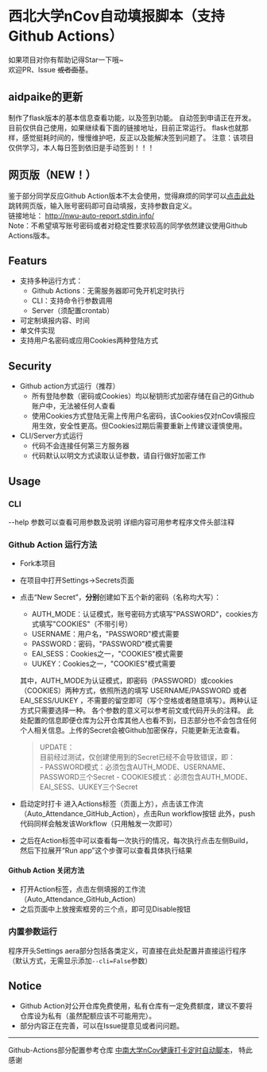 # 西北大学nCov自动填报脚本（支持Github Actions）



如果项目对你有帮助记得Star一下哦~  
欢迎PR、Issue ~~或者面基~~。

## aidpaike的更新
制作了flask版本的基本信息查看功能，以及签到功能。
自动签到申请正在开发。 目前仅供自己使用，如果继续看下面的链接地址，目前正常运行。
flask也就那样，感觉挺耗时间的，慢慢维护吧，反正以及能解决签到问题了。
注意：该项目仅供学习，本人每日签到依旧是手动签到！！！

## 网页版（NEW！）
鉴于部分同学反应Github Action版本不太会使用，觉得麻烦的同学可以[点击此处](http://nwu-auto-report.stdin.info/)跳转网页版，输入账号密码即可自动填报，支持参数自定义。  
链接地址： http://nwu-auto-report.stdin.info/  
Note：不希望填写账号密码或者对稳定性要求较高的同学依然建议使用Github Actions版本。

## Featurs
- 支持多种运行方式：
    - Github Actions：无需服务器即可免开机定时执行
    - CLI：支持命令行参数调用
    - Server（须配置crontab）
- 可定制填报内容、时间
- 单文件实现
- 支持用户名密码或应用Cookies两种登陆方式

## Security
- Github action方式运行（推荐）
    - 所有登陆参数（密码或Cookies）均以秘钥形式加密存储在自己的Github账户中，无法被任何人查看
    - 使用Cookies方式登陆无需上传用户名密码，该Cookies仅对nCov填报应用生效，安全性更高。但Cookies过期后需要重新上传建议谨慎使用。
- CLI/Server方式运行
    - 代码不会连接任何第三方服务器
    - 代码默认以明文方式读取认证参数，请自行做好加密工作

## Usage

### CLI
--help 参数可以查看可用参数及说明
详细内容可用参考程序文件头部注释

### Github Action 运行方法
- Fork本项目
- 在项目中打开Settings->Secrets页面
- 点击“New Secret”，**分别**创建如下五个新的密码（名称均大写）：
    - AUTH_MODE：认证模式，账号密码方式填写"PASSWORD"，cookies方式填写"COOKIES"（不带引号）  
    - USERNAME：用户名，"PASSWORD"模式需要  
    - PASSWORD：密码，"PASSWORD"模式需要  
    - EAI_SESS：Cookies之一，"COOKIES"模式需要  
    - UUKEY：Cookies之一，"COOKIES"模式需要  

    其中，AUTH_MODE为认证模式，即密码（PASSWORD）或cookies（COOKIES）两种方式，依照所选的填写 USERNAME/PASSWORD 或者 EAI_SESS/UUKEY ，不需要的留空即可（写个空格或者随意填写）。两种认证方式只需要选择一种。
    各个参数的意义可以参考前文或代码开头的注释。
    此处配置的信息即便仓库为公开仓库其他人也看不到，日志部分也不会包含任何个人相关信息。上传的Secret会被Github加密保存，只能更新无法查看。

    >UPDATE：  
    目前经过测试，仅创建使用到的Secret已经不会导致错误，即：  
        - PASSWORD模式：必须包含AUTH_MODE、USERNAME、PASSWORD三个Secret
        - COOKIES模式：必须包含AUTH_MODE、EAI_SESS、UUKEY三个Secret

- 启动定时打卡
    进入Actions标签（页面上方），点击该工作流（Auto_Attendance_GitHub_Action），点击Run workflow按钮
    此外，push代码同样会触发该Workflow（只用触发一次即可）
- 之后在Action标签中可以查看每一次执行的情况，每次执行点击左侧Build，然后下拉展开“Run app”这个步骤可以查看具体执行结果

#### Github Action 关闭方法
- 打开Action标签，点击左侧填报的工作流（Auto_Attendance_GitHub_Action）
- 之后页面中上放搜索框旁的三个点，即可见Disable按钮

### 内置参数运行
程序开头Settings aera部分包括各类定义，可直接在此处配置并直接运行程序（默认方式，无需显示添加`--cli=False`参数）  

## Notice
- Github Action对公开仓库免费使用，私有仓库有一定免费额度，建议不要将仓库设为私有（虽然配额应该不可能用完）。
- 部分内容正在完善，可以在Issue提意见或者问问题。  


---
Github-Actions部分配置参考仓库
[中南大学nCov健康打卡定时自动脚本](https://github.com/lxy764139720/Auto_Attendance)，
特此感谢
